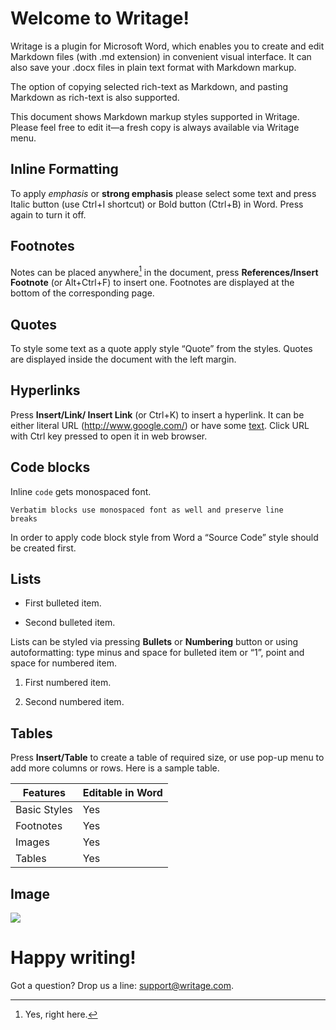 # Welcome to Writage!

Writage is a plugin for Microsoft Word, which enables you to create and edit
Markdown files (with .md extension) in convenient visual interface. It can also
save your .docx files in plain text format with Markdown markup.

The option of copying selected rich-text as Markdown, and pasting Markdown as
rich-text is also supported.

This document shows Markdown markup styles supported in Writage. Please feel
free to edit it—a fresh copy is always available via Writage menu.

## Inline Formatting

To apply *emphasis* or **strong emphasis** please select some text and press
Italic button (use Ctrl+I shortcut) or Bold button (Ctrl+B) in Word. Press again
to turn it off.

## Footnotes

Notes can be placed anywhere[^1] in the document, press **References/Insert
Footnote** (or Alt+Ctrl+F) to insert one. Footnotes are displayed at the bottom
of the corresponding page.

[^1]: Yes, right here.

## Quotes

To style some text as a quote apply style “Quote” from the styles. Quotes are
displayed inside the document with the left margin.

## Hyperlinks

Press **Insert/Link/ Insert Link** (or Ctrl+K) to insert a hyperlink. It can be
either literal URL (<http://www.google.com/>) or have some
[text](http://www.google.com/). Click URL with Ctrl key pressed to open it in
web browser.

## Code blocks

Inline `code` gets monospaced font.

~~~~~~~~~~~~~~~~~~~~~~~~~~~~~~~~~~~~~~~~~~~~~~~~~~~~~~~~~~~~~~~~~~~~~~~~~~~~~~~~
Verbatim blocks use monospaced font as well and preserve line
breaks
~~~~~~~~~~~~~~~~~~~~~~~~~~~~~~~~~~~~~~~~~~~~~~~~~~~~~~~~~~~~~~~~~~~~~~~~~~~~~~~~

In order to apply code block style from Word a “Source Code” style should be
created first.

## Lists

-   First bulleted item.

-   Second bulleted item.

Lists can be styled via pressing **Bullets** or **Numbering** button or using
autoformatting: type minus and space for bulleted item or “1”, point and space
for numbered item.

1.  First numbered item.

2.  Second numbered item.

## Tables

Press **Insert/Table** to create a table of required size, or use pop-up menu to
add more columns or rows. Here is a sample table.

| **Features** | **Editable in Word** |
|--------------|----------------------|
| Basic Styles | Yes                  |
| Footnotes    | Yes                  |
| Images       | Yes                  |
| Tables       | Yes                  |

## Image

![](media/d5441aef8e77c41b0e5e2cd891543fc7.jpg)

# Happy writing!

Got a question? Drop us a line: <support@writage.com>.
